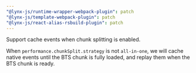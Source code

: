 ```yaml
---
"@lynx-js/runtime-wrapper-webpack-plugin": patch
"@lynx-js/template-webpack-plugin": patch
"@lynx-js/react-alias-rsbuild-plugin": patch
---
```


Support cache events when chunk splitting is enabled.

When `performance.chunkSplit.strategy` is not `all-in-one`, we will cache native events until the BTS chunk is fully loaded, and replay them when the BTS chunk is ready.
